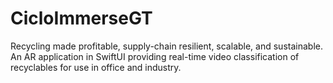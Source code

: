 # CicloImmerseGT
Recycling made profitable, supply-chain resilient, scalable, and sustainable. An AR application in SwiftUI providing real-time video classification of recyclables for use in office and industry.
